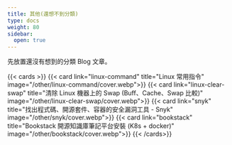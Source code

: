 ```yaml
---
title: 其他(還想不到分類)
type: docs
weight: 80
sidebar:
  open: true
---
```


先放置還沒有想到的分類 Blog 文章。

<!--more-->

{{< cards >}}
{{< card link="linux-command" title="Linux 常用指令" image="/other/linux-command/cover.webp">}}
{{< card link="linux-clear-swap" title="清除 Linux 機器上的 Swap (Buff、Cache、Swap 比較)" image="/other/linux-clear-swap/cover.webp">}}
{{< card link="snyk" title="找出程式碼、開源套件、容器的安全漏洞工具 - Snyk" image="/other/snyk/cover.webp">}}
{{< card link="bookstack" title="Bookstack 開源知識庫筆記平台安裝 (K8s + docker)" image="/other/bookstack/cover.webp">}}
{{< /cards>}}

